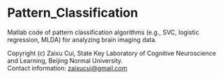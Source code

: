 # Pattern_Classification
Matlab code of pattern classification algorithms (e.g., SVC, logistic regression, MLDA) for analyzing brain imaging data.

Copyright (c) Zaixu Cui, State Key Laboratory of Cognitive Neuroscience and Learning, Beijing Normal University.  
Contact information: zaixucui@gmail.com
